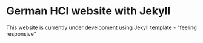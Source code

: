 # German HCI website with Jekyll 
This website is currently under development using Jekyll template -  "feeling responsive"